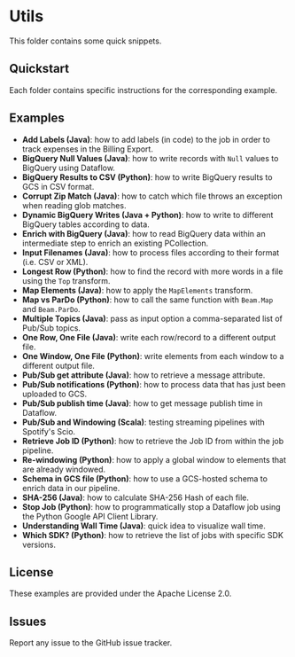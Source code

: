 # Utils

This folder contains some quick snippets.

## Quickstart

Each folder contains specific instructions for the corresponding example.

## Examples

* **Add Labels (Java)**: how to add labels (in code) to the job in order to track expenses in the Billing Export.
* **BigQuery Null Values (Java)**: how to write records with `Null` values to BigQuery using Dataflow.
* **BigQuery Results to CSV (Python)**: how to write BigQuery results to GCS in CSV format.
* **Corrupt Zip Match (Java)**: how to catch which file throws an exception when reading glob matches.
* **Dynamic BigQuery Writes (Java + Python)**: how to write to different BigQuery tables according to data.
* **Enrich with BigQuery (Java)**: how to read BigQuery data within an intermediate step to enrich an existing PCollection.
* **Input Filenames (Java)**: how to process files according to their format (i.e. CSV or XML).
* **Longest Row (Python)**: how to find the record with more words in a file using the `Top` transform.
* **Map Elements (Java)**: how to apply the `MapElements` transform.
* **Map vs ParDo (Python)**: how to call the same function with `Beam.Map` and `Beam.ParDo`.
* **Multiple Topics (Java)**: pass as input option a comma-separated list of Pub/Sub topics.
* **One Row, One File (Java)**: write each row/record to a different output file.
* **One Window, One File (Python)**: write elements from each window to a different output file.
* **Pub/Sub get attribute (Java)**: how to retrieve a message attribute.
* **Pub/Sub notifications (Python)**: how to process data that has just been uploaded to GCS.
* **Pub/Sub publish time (Java)**: how to get message publish time in Dataflow.
* **Pub/Sub and Windowing (Scala)**: testing streaming pipelines with Spotify's Scio.
* **Retrieve Job ID (Python)**: how to retrieve the Job ID from within the job pipeline.
* **Re-windowing (Python)**: how to apply a global window to elements that are already windowed.
* **Schema in GCS file (Python)**: how to use a GCS-hosted schema to enrich data in our pipeline.
* **SHA-256 (Java)**: how to calculate SHA-256 Hash of each file.
* **Stop Job (Python)**: how to programmatically stop a Dataflow job using the Python Google API Client Library.
* **Understanding Wall Time (Java)**: quick idea to visualize wall time.
* **Which SDK? (Python)**: how to retrieve the list of jobs with specific SDK versions.

## License

These examples are provided under the Apache License 2.0.

## Issues

Report any issue to the GitHub issue tracker.
